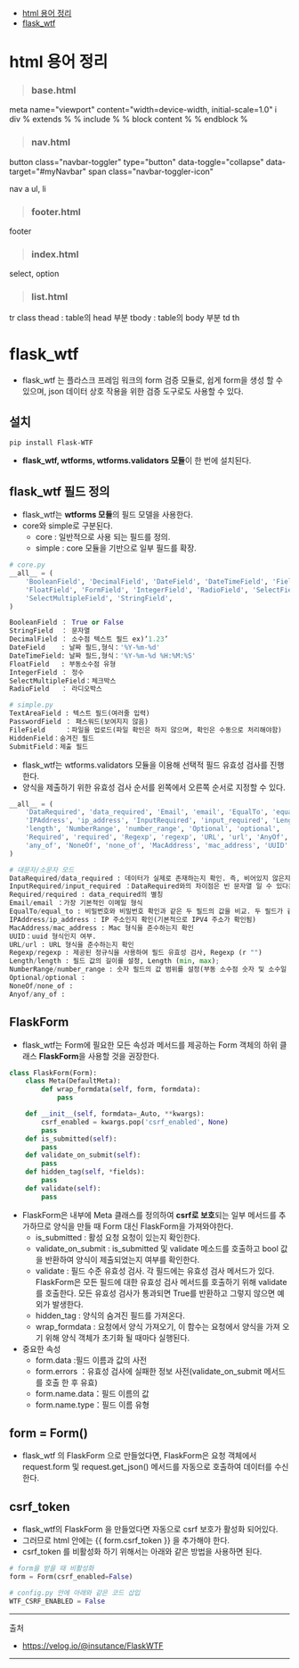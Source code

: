 + [html 용어 정리](#html-용어-정리)
+ [flask_wtf](#flask_wtf)

# html 용어 정리

> <h3>base.html

meta name="viewport" content="width=device-width, initial-scale=1.0"
i
div
% extends %
% include %
% block content %
% endblock %

> <h3>nav.html

button class="navbar-toggler" type="button" data-toggle="collapse" data-target="#myNavbar"
span class="navbar-toggler-icon"

nav
a
ul, li

> <h3>footer.html

footer

> <h3>index.html

select, option

> <h3>list.html

tr
class
thead : table의 head 부분
tbody : table의 body 부분
td
th

# flask_wtf

+ flask_wtf 는 플라스크 프레임 워크의 form 검증 모듈로, 쉽게 form을 생성 할 수 있으며, json 데이터 상호 작용을 위한 검증 도구로도 사용할 수 있다.

## 설치

```
pip install Flask-WTF
```

+ **flask_wtf, wtforms, wtforms.validators 모듈**이 한 번에 설치된다.

## flask_wtf 필드 정의

+ flask_wtf는 **wtforms 모듈**의 필드 모델을 사용한다.
+ core와 simple로 구분된다.
	+ core : 일반적으로 사용 되는 필드를 정의.
	+ simple : core 모듈을 기반으로 일부 필드를 확장. 

``` python
# core.py
__all__ = (
    'BooleanField', 'DecimalField', 'DateField', 'DateTimeField', 'FieldList',
    'FloatField', 'FormField', 'IntegerField', 'RadioField', 'SelectField',
    'SelectMultipleField', 'StringField',
)

BooleanField ： True or False
StringField  ： 문자열
DecimalField ： 소수점 텍스트 필드 ex)‘1.23’
DateField    : 날짜 필드,형식：'%Y-%m-%d'
DateTimeField: 날짜 필드,형식：'%Y-%m-%d %H:%M:%S'
FloatField   : 부동소수점 유형
IntegerField ： 정수
SelectMultipleField：체크박스
RadioField   ： 라디오박스

# simple.py
TextAreaField : 텍스트 필드(여러줄 입력)
PasswordField ： 패스워드(보여지지 않음)
FileField     ：파일을 업로드(파일 확인은 하지 않으며, 확인은 수동으로 처리해야함)
HiddenField：숨겨진 필드
SubmitField：제출 필드
```

+ flask_wtf는 wtforms.validators 모듈을 이용해 선택적 필드 유효성 검사를 진행한다.
+ 양식을 제출하기 위한 유효성 검사 순서를 왼쪽에서 오른쪽 순서로 지정할 수 있다.

``` python
__all__ = (
    'DataRequired', 'data_required', 'Email', 'email', 'EqualTo', 'equal_to',
    'IPAddress', 'ip_address', 'InputRequired', 'input_required', 'Length',
    'length', 'NumberRange', 'number_range', 'Optional', 'optional',
    'Required', 'required', 'Regexp', 'regexp', 'URL', 'url', 'AnyOf',
    'any_of', 'NoneOf', 'none_of', 'MacAddress', 'mac_address', 'UUID'
)

# 대문자/소문자 모드
DataRequired/data_required : 데이터가 실제로 존재하는지 확인. 즉, 비어있지 않은지, 공백이 아닌 문자열인지 확인. 그렇지 않으면 StopValidation 오류가 트리거가된다.
InputRequired/input_required ：DataRequired와의 차이점은 빈 문자열 일 수 있다는 것.
Required/required : data_required의 별칭
Email/email ：가장 기본적인 이메일 형식
EqualTo/equal_to : 비밀번호와 비밀번호 확인과 같은 두 필드의 값을 비교. 두 필드가 같지 않으면 오류 발생. equal_to(field, message), 다른 필드의 이름을 입력해야함.
IPAddress/ip_address : IP 주소인지 확인(기본적으로 IPV4 주소가 확인됨)
MacAddress/mac_address : Mac 형식을 준수하는지 확인
UUID：uuid 형식인지 여부.
URL/url : URL 형식을 준수하는지 확인
Regexp/regexp : 제공된 정규식을 사용하여 필드 유효성 검사, Regexp (r "")
Length/length : 필드 값의 길이를 설정, Length (min, max);
NumberRange/number_range : 숫자 필드의 값 범위를 설정(부동 소수점 숫자 및 소수일 수도 있음) NumberRange(min, max)
Optional/optional :
NoneOf/none_of :
Anyof/any_of :
```

## FlaskForm

+ flask_wtf는 Form에 필요한 모든 속성과 메서드를 제공하는 Form 객체의 하위 클래스 **FlaskForm**을 사용할 것을 권장한다. 

``` python
class FlaskForm(Form):
    class Meta(DefaultMeta):
        def wrap_formdata(self, form, formdata):
            pass

    def __init__(self, formdata=_Auto, **kwargs):
        csrf_enabled = kwargs.pop('csrf_enabled', None)
        pass
    def is_submitted(self):
        pass
    def validate_on_submit(self):
        pass
    def hidden_tag(self, *fields):
        pass
    def validate(self):
        pass
```

+ FlaskForm은 내부에 Meta 클래스를 정의하여 **csrf로 보호**되는 일부 메서드를 추가하므로 양식을 만들 때 Form 대신 FlaskForm을 가져와야한다.
	+ is_submitted : 활성 요청 요청이 있는지 확인한다.
	+ validate_on_submit : is_submitted 및 validate 메소드를 호출하고 bool 값을 반환하여 양식이 제출되었는지 여부를 확인한다.
	+ validate : 필드 수준 유효성 검사. 각 필드에는 유효성 검사 메서드가 있다. FlaskForm은 모든 필드에 대한 유효성 검사 메서드를 호출하기 위해 validate를 호출한다. 모든 유효성 검사가 통과되면 True를 반환하고 그렇지 않으면 예외가 발생한다.
	+ hidden_tag : 양식의 숨겨진 필드를 가져온다.
	+ wrap_formdata : 요청에서 양식 가져오기, 이 함수는 요청에서 양식을 가져 오기 위해 양식 객체가 초기화 될 때마다 실행된다.
+ 중요한 속성
	+ form.data     :필드 이름과 값의 사전
	+ form.errors   ：유효성 검사에 실패한 정보 사전(validate_on_submit 메서드를 호출 한 후 유효)
	+ form.name.data：필드 이름의 값
	+ form.name.type：필드 이름 유형

## form = Form()

+ flask_wtf 의 FlaskForm 으로 만들었다면, FlaskForm은 요청 객체에서 request.form 및 request.get_json() 메서드를 자동으로 호출하여 데이터를 수신한다.

## csrf_token

+ flask_wtf의 FlaskForm 을 만들었다면 자동으로 csrf 보호가 활성화 되어있다.
+ 그러므로 html 안에는 {{ form.csrf_token }} 을 추가해야 한다.
+ csrf_token 를 비활성화 하기 위해서는 아래와 같은 방법을 사용하면 된다.

``` python
# form을 받을 때 비활성화
form = Form(csrf_enabled=False)

# config.py 안에 아래와 같은 코드 삽입
WTF_CSRF_ENABLED = False
```

---
출처
+ https://velog.io/@insutance/FlaskWTF

---
